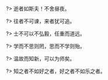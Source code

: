 ?> 逝者如斯夫！不舍昼夜。

?> 往者不可谏，来者犹可追。

?> 士不可以不弘毅，任重而道远。

?> 学而不思则罔，思而不学则殆。

?> 温故而知新，可以为师矣。

?> 知之者不如好之者，好之者不如乐之者。

